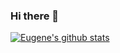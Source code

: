 ### Hi there 👋
[![Eugene's github stats](https://github-readme-stats.vercel.app/api?username=ETBassist)](https://github.com/ETBassist/github-readme-stats)

<!--
**ETBassist/ETBassist** is a ✨ _special_ ✨ repository because its `README.md` (this file) appears on your GitHub profile.

Here are some ideas to get you started:

- 🔭 I’m currently working on ...
- 🌱 I’m currently learning ...
- 👯 I’m looking to collaborate on ...
- 🤔 I’m looking for help with ...
- 💬 Ask me about ...
- 📫 How to reach me: ...
- 😄 Pronouns: ...
- ⚡ Fun fact: ...
-->
